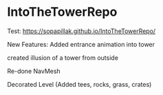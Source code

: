 # IntoTheTowerRepo
Test: https://sopapillak.github.io/IntoTheTowerRepo/

New Features: Added entrance animation into tower

created illusion of a tower from outside

Re-done NavMesh 

Decorated Level (Added tees, rocks, grass, crates)


